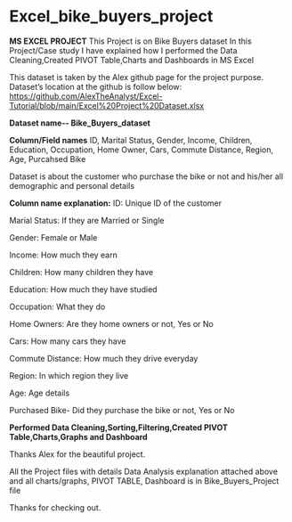 # Excel_bike_buyers_project


**MS EXCEL PROJECT**
This Project is on Bike Buyers dataset
In this Project/Case study I have explained how I performed the 
Data Cleaning,Created PIVOT Table,Charts and Dashboards in MS Excel

This dataset is taken by the Alex github page for the project purpose.
Dataset’s location at the github is follow below:
https://github.com/AlexTheAnalyst/Excel-Tutorial/blob/main/Excel%20Project%20Dataset.xlsx

**Dataset name-- Bike_Buyers_dataset**


**Column/Field names**
ID, Marital Status, Gender, Income, Children, Education, Occupation, Home 
Owner, Cars, Commute Distance, Region, Age, Purcahsed Bike



Dataset is about the customer who purchase the bike or not and his/her all 
demographic and personal details


**Column name explanation:**
ID: Unique ID of the customer

Marial Status: If they are Married or Single

Gender: Female or Male

Income: How much they earn

Children: How many children they have

Education: How much they have studied

Occupation: What they do

Home Owners: Are they home owners or not, Yes or No

Cars: How many cars they have

Commute Distance: How much they drive everyday

Region: In which region they live

Age: Age details

Purchased Bike- Did they purchase the bike or not, Yes or No


**Performed Data Cleaning,Sorting,Filtering,Created PIVOT Table,Charts,Graphs and Dashboard**

Thanks Alex for the beautiful project.

All the Project files with details Data Analysis explanation attached above and all charts/graphs, PIVOT TABLE, Dashboard is in Bike_Buyers_Project file

Thanks for checking out.

